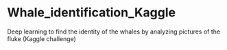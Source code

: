 # Whale_identification_Kaggle
Deep learning to find the identity of the whales by analyzing pictures of the fluke (Kaggle challenge)
